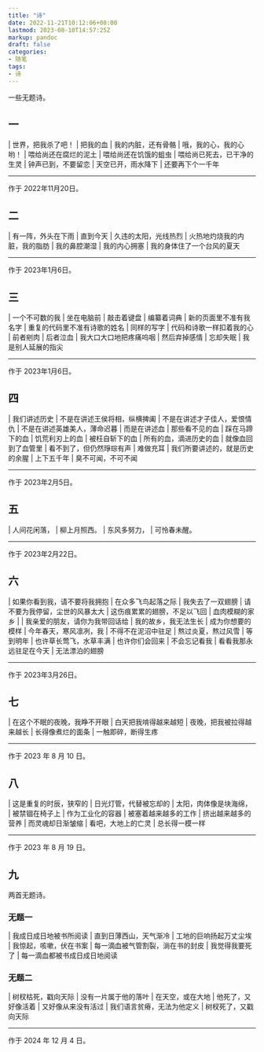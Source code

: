 ```yaml
---
title: "诗"
date: 2022-11-21T10:12:06+08:00
lastmod: 2023-08-10T14:57:25Z
markup: pandoc
draft: false
categories:
- 随笔
tags:
- 诗
---
```


一些无题诗。

## 一

| 世界，把我杀了吧！
| 把我的血
| 我的内脏，还有骨骼
| 哦，我的心，我的心哟！
| 喂给尚还在腐烂的泥土
| 喂给尚还在饥饿的蛆虫
| 喂给尚已死去，已干净的生灵
| 钟声已到，不要留恋
| 天空已开，雨水降下
| 还要再下个一千年

---

作于 2022年11月20日。

## 二

| 有一阵，外头在下雨
| 直到今天
| 久违的太阳，光线热烈
| 火热地灼烧我的内脏，我的脂肪
| 我的鼻腔潮湿
| 我的内心拥塞
| 我的身体住了一个台风的夏天

---

作于 2023年1月6日。

## 三

| 一个不可数的我
| 坐在电脑前
| 敲击着键盘
| 编纂着词典
| 新的页面里不准有我名字
| 重复的代码里不准有诗歌的姓名
| 同样的写字
| 代码和诗歌一样扣着我的心
| 前者剜肉
| 后者泣血
| 我大口大口地把疼痛呜咽
| 然后弃掉感情
| 忘却失眠
| 我是别人延展的指尖

---

作于 2023年1月6日。

## 四

| 我们讲述历史
| 不是在讲述王侯将相，纵横捭阖
| 不是在讲述才子佳人，爱恨情仇
| 不是在讲述英雄美人，薄命迟暮
| 而是在讲述血
| 那些看不见的血
| 踩在马蹄下的血
| 饥荒利刃上的血
| 被枉自斩下的血
| 所有的血，滴进历史的血
| 就像血回到了血管里
| 看不到了，但仍然琤琮有声
| 难做充耳
| 我们所要讲述的，就是历史的余腥
| 上下五千年
| 臭不可闻，不可不闻

---

作于 2023年2月5日。

## 五

| 人间花闲落，
| 柳上月照西。
| 东风多努力，
| 可怜春未醒。

---

作于 2023年2月22日。

## 六

| 如果你看到我，请不要将我拥抱
| 在众多飞鸟起落之际
| 我失去了一双翅膀
| 请不要为我停留，尘世的风暴太大
| 这伤痕累累的翅膀，不足以飞回
| 血肉模糊的家乡
| 
| 我亲爱的朋友，请你为我带回话给
| 我的故乡，我无法生长
| 成为你想要的模样
| 今年春天，寒风凛冽，我
| 不得不在泥沼中驻足
| 熬过炎夏，熬过风雪
| 等到明年
| 也许草长莺飞，水草丰满
| 也许你们会回来
| 不会忘记看我
| 看看我那永远驻足在今天
| 无法漂泊的翅膀

---

作于 2023年3月26日。

## 七

| 在这个不眠的夜晚，我睁不开眼
| 白天把我啃得越来越短
| 夜晚，把我被拉得越来越长
| 长得像煮烂的面条
| 一触即碎，断得生疼

---

作于 2023 年 8 月 10 日。

## 八

| 这是重复的时辰，狭窄的
| 日光灯管，代替被忘却的
| 太阳，肉体像是块海绵，
| 被禁锢在椅子上
| 作为工业化的容器
| 被塞着越来越多的工作
| 挤出越来越多的营养
| 而灵魂却日渐皱缩
| 看吧，大地上的亡灵
| 总长得一模一样

---

作于 2023 年 8 月 19 日。

## 九

两首无题诗。

### 无题一

| 我成日成日地被书所阅读
| 直到日薄西山，天气渐冷
| 工地的巨响扬起万丈尘埃
| 我惊起，咳嗽，伏在书案
| 每一滴血被气管割裂，淌在书的封皮
| 我觉得我要死了
| 每一滴血都被书成日成日地阅读

### 无题二

| 树杈枯死，戳向天际
| 没有一片属于他的落叶
| 在天空，或在大地
| 他死了，又好像活着
| 又好像从来没有活过
| 我们语言贫瘠，无法为他定义
| 树杈死了，又戳向天际

---

作于 2024 年 12 月 4 日。
